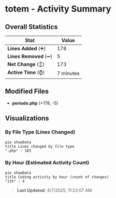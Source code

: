 # totem - Activity Summary 

## Overall Statistics

| Stat                   | Value                                                             |
| ---------------------- | ----------------------------------------------------------------- |
| **Lines Added** (➕)   | 178                                          |
| **Lines Removed** (➖) | 5                                        |
| **Net Change** (↕)    | 173                |
| **Active Time** (⌚)   | 7 minutes |


## Modified Files
- **periodo.php** (+178, -5)

## Visualizations

### By File Type (Lines Changed)

```mermaid
pie showData
title Lines changed by file type
".php" : 183
```

### By Hour (Estimated Activity Count)

```mermaid
pie showData
title Coding activity by hour (count of changes)
"11h" : 4
```


> **Last Updated:** 4/7/2025, 11:23:07 AM